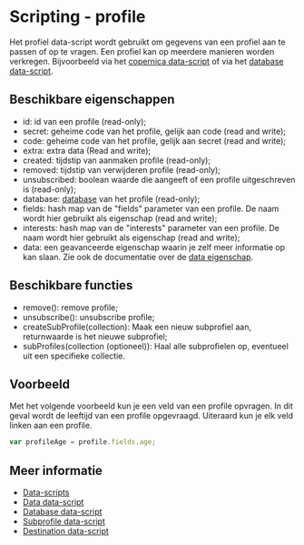 # Scripting - profile

Het profiel data-script wordt gebruikt om gegevens 
van een profiel aan te passen of op te vragen. 
Een profiel kan op meerdere manieren worden 
verkregen. Bijvoorbeeld via het [copernica data-script](./followups-scripting-copernica) 
of via het [database data-script](./followups-scripting-database).

## Beschikbare eigenschappen

* id: 				id van een profile (read-only);
* secret: 			geheime code van het profile, gelijk aan code (read and write);
* code: 			geheime code van het profile, gelijk aan secret (read and write);
* extra: 			extra data (Read and write);
* created: 			tijdstip van aanmaken profile (read-only);
* removed: 			tijdstip van verwijderen profile (read-only);
* unsubscribed: 	boolean waarde die aangeeft of een profile uitgeschreven is (read-only);
* database: 		[database](./followups-scripting-database) van het profile (read-only);
* fields:			hash map van de "fields" parameter van een profile. De naam wordt hier gebruikt als eigenschap (read and write);
* interests: 		hash map van de "interests" parameter van een profile. De naam wordt hier gebruikt als eigenschap (read and write);
* data: 			een geavanceerde eigenschap waarin je zelf meer informatie op kan slaan. 
Zie ook de documentatie over de [data eigenschap](./followups-scripting-data).


## Beschikbare functies

* remove():			remove profile;
* unsubscribe(): 	unsubscribe profile;
* createSubProfile(collection):  Maak een nieuw subprofiel aan, returnwaarde is het nieuwe subprofiel;
* subProfiles(collection (optioneel)):  Haal alle subprofielen op, eventueel uit een specifieke collectie.


## Voorbeeld

Met het volgende voorbeeld kun je een veld 
van een profile opvragen. In dit geval wordt 
de leeftijd van een profile opgevraagd. 
Uiteraard kun je elk veld linken aan een profile.


```javascript
var profileAge = profile.fields.age;
```


## Meer informatie

* [Data-scripts](./followups-scripting)
* [Data data-script](./followups-scripting-data)
* [Database data-script](./followups-scripting-database)
* [Subprofile data-script](./followups-scripting-subprofile)
* [Destination data-script](./followups-scripting-destination)
